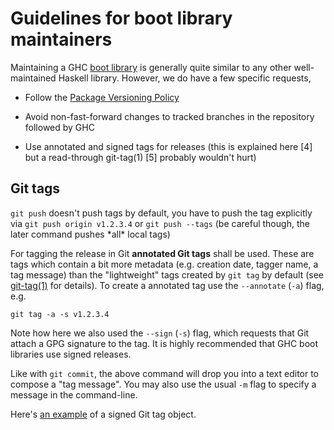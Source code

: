 # Guidelines for boot library maintainers



Maintaining a GHC [boot library](commentary/libraries) is generally quite similar to any other well-maintained Haskell library. However, we do have a few specific requests,


- Follow the [
  Package Versioning Policy](https://wiki.haskell.org/Package_versioning_policy)

- Avoid non-fast-forward changes to tracked branches in the repository followed by GHC

- Use annotated and signed tags for releases (this is explained here \[4\] but a read-through git-tag(1) \[5\] probably wouldn't hurt)

## Git tags



`git push` doesn't push tags by default, you have to push the tag explicitly via `git push origin v1.2.3.4` or `git push --tags` (be careful though, the later command pushes \*all\* local tags)



For tagging the release in Git **annotated Git tags** shall be used. These are tags which contain a bit more metadata (e.g. creation date, tagger name, a tag message) than the "lightweight" tags created by `git tag` by default (see [
git-tag(1)](https://git-scm.com/docs/git-tag) for details). To create a annotated tag use the `--annotate` (`-a`) flag, e.g.


```wiki
git tag -a -s v1.2.3.4
```


Note how here we also used the `--sign` (`-s`) flag, which requests that Git attach a GPG signature to the tag. It is highly recommended that GHC boot libraries use signed releases.



Like with `git commit`, the above command will drop you into a text editor to compose a "tag message". You may also use the usual `-m` flag to specify a message in the command-line.



Here's [
an example](https://git.haskell.org/packages/deepseq.git/tag/c32a156c8dafaea05e91563afe2f72ad3590f57b) of a signed Git tag object.


